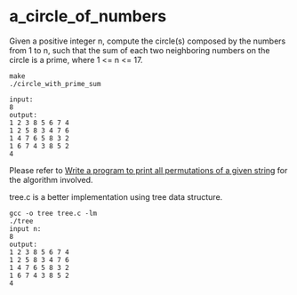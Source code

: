# a_circle_of_numbers
Given a positive integer n, compute the circle(s) composed by the numbers from 1 to n, such that the sum of each two neighboring numbers on the circle is a prime, where 1 &lt;= n &lt;= 17.

```
make
./circle_with_prime_sum

input:
8
output:
1 2 3 8 5 6 7 4
1 2 5 8 3 4 7 6
1 4 7 6 5 8 3 2
1 6 7 4 3 8 5 2
4
```

Please refer to [Write a program to print all permutations of a given string](https://www.geeksforgeeks.org/write-a-c-program-to-print-all-permutations-of-a-given-string/) for the algorithm involved.

tree.c is a better implementation using tree data structure.
```
gcc -o tree tree.c -lm
./tree
input n:
8
output:
1 2 3 8 5 6 7 4 
1 2 5 8 3 4 7 6 
1 4 7 6 5 8 3 2 
1 6 7 4 3 8 5 2 
4
```
